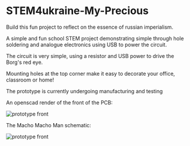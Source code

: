 # STEM4ukraine-My-Precious

Build this fun project to reflect on the essence of russian imperialism.

A simple and fun school STEM project demonstrating simple through hole soldering and analogue electronics using USB to power the circuit.

The circuit is very simple, using a resistor and USB power to drive the Borg's red eye.

Mounting holes at the top corner make it easy to decorate your office, classroom or home!

The prototype is currently undergoing manufacturing and testing

An openscad render of the front of the PCB:

![prototype front](images/STEM4ukraine-We-Are-The-Borg-v1-openscad.png)

The Macho Macho Man schematic:

![prototype front](hardware/STEM4ukraine-We-Are-The-Borg-v1.svg)
